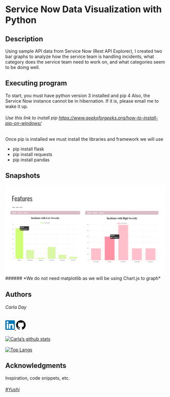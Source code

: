 # Service Now Data Visualization with Python

## Description

Using sample API data from Service Now (Rest API Explorer), I created two bar graphs to analyze how the service team is handling incidents, what category does the service team need to work on, and 
what categories seem to be doing well. 

## Executing program
To start, you must have python version 3 installed and pip 4
Also, the Service Now instance cannot be in hibernation. If it is, please email me to wake it up. 
###### Use this link to install pip https://www.geeksforgeeks.org/how-to-install-pip-on-windows/ 

Once pip is installed we must install the libraries and framework we will use
* pip install flask
* pip install requests
* pip install pandas
## Snapshots
<img src="images/snow.png" alt="Demo of app">
    ###### *We do not need matplotlib as we will be using Chart.js to graph*

## Authors
###### Carla Day
<a href="linkedin.com/in/carla-day-2a3212217"> <img src="images/linkedin.svg" alt="Linked In" width="30"/> </a>
<a href="github.com/carla-day" > <img src="images/github.svg" alt="GitHub Profile" width="30"/></a>
<br>
<br>
[![Carla’s github stats](https://github-readme-stats.vercel.app/api?username=carla-day)](https://github.com/carla-day) 
<br>
<br>
[![Top Langs](https://github-readme-stats.vercel.app/api/top-langs/?username=carla-day&layout=compact)](https://github.com/carla-day)

## Acknowledgments

Inspiration, code snippets, etc.
###### [#Yushi](https://yushi95.medium.com/how-to-create-a-beautiful-readme-for-your-github-profile-36957caa711c#:~:text=Creating%20a%20README.md%20File,-In%20order%20to%20show%20the)

